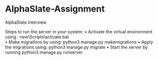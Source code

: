 # AlphaSlate-Assignment
AlphaSlate Interview

Steps to run the server in your system:
•	Activate the virtual environment using : new\Scripts\activate.bat \
•	Make migrations by using: python3 manage.py makemigrations
•	Apply the migrations using: python3 manage.py migrate
•	Start the server by running  python3 manage.py runserver  
